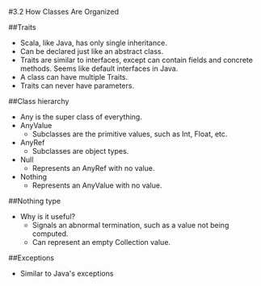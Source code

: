 #3.2 How Classes Are Organized

##Traits
- Scala, like Java, has only single inheritance.
- Can be declared just like an abstract class.
- Traits are similar to interfaces, except can contain fields and concrete methods.  Seems like default interfaces in Java.
- A class can have multiple Traits.
- Traits can never have parameters.

##Class hierarchy
- Any is the super class of everything.
- AnyValue
    - Subclasses are the primitive values, such as Int, Float, etc.
- AnyRef
    - Subclasses are object types.
- Null
    - Represents an AnyRef with no value.
- Nothing
    - Represents an AnyValue with no value.
    
##Nothing type
- Why is it useful?
    - Signals an abnormal termination, such as a value not being computed.
    - Can represent an empty Collection value.
    
##Exceptions
- Similar to Java's exceptions
